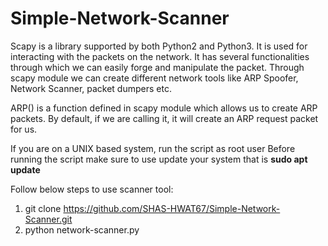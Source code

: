# Simple-Network-Scanner
Scapy is a library supported by both Python2 and Python3. It is used for interacting with the packets on the network. It has several functionalities through which we can easily forge and manipulate the packet. Through scapy module we can create different network tools like ARP Spoofer, Network Scanner, packet dumpers etc. 

ARP() is a function defined in scapy module which allows us to create ARP packets. By default, if we are calling it, it will create an ARP request packet for us. 

If you are on a UNIX based system, run the script as root user
Before running the script make sure to use update your system that is  **sudo apt update** 

Follow below steps to use scanner tool:
1. git clone https://github.com/SHAS-HWAT67/Simple-Network-Scanner.git
2. python network-scanner.py
